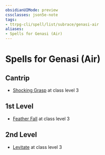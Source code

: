 ```yaml
---
obsidianUIMode: preview
cssclasses: json5e-note
tags:
- ttrpg-cli/spell/list/subrace/genasi-air
aliases:
- Spells for Genasi (Air)
---
```

# Spells for Genasi (Air)

## Cantrip

- [Shocking Grasp](/3-Mechanics/CLI/Compendium/spells/shocking-grasp.md "PHB") at class level 3

## 1st Level

- [Feather Fall](/3-Mechanics/CLI/Compendium/spells/feather-fall.md "PHB") at class level 3

## 2nd Level

- [Levitate](/3-Mechanics/CLI/Compendium/spells/levitate.md "PHB") at class level 3